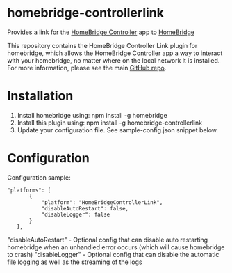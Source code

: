 # homebridge-controllerlink
Provides a link for the [HomeBridge Controller](https://github.com/kraigm/homebridgecontroller) app to [HomeBridge](https://github.com/nfarina/homebridge)

This repository contains the HomeBridge Controller Link plugin for homebridge, which allows the HomeBridge Controller app a way to interact with your homebridge, no matter where on the local network it is installed. For more information, please see the main [GitHub repo](https://github.com/kraigm/homebridgecontroller).


# Installation

1. Install homebridge using: npm install -g homebridge
2. Install this plugin using: npm install -g homebridge-controllerlink
3. Update your configuration file. See sample-config.json snippet below. 


# Configuration

Configuration sample:

 ```
"platforms": [
		{
			"platform": "HomeBridgeControllerLink",
			"disableAutoRestart": false,
			"disableLogger": false
		}
	],

```
"disableAutoRestart" - Optional config that can disable auto restarting homebridge when an unhandled error occurs (which will cause homebridge to crash)
"disableLogger" - Optional config that can disable the automatic file logging as well as the streaming of the logs
